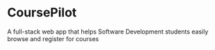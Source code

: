 # CoursePilot
A full-stack web app that helps Software Development students easily browse and register for courses
